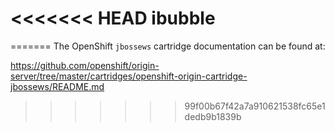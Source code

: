 <<<<<<< HEAD
ibubble
=======
=======
The OpenShift `jbossews` cartridge documentation can be found at:

https://github.com/openshift/origin-server/tree/master/cartridges/openshift-origin-cartridge-jbossews/README.md
>>>>>>> 99f00b67f42a7a910621538fc65e1dedb9b1839b
